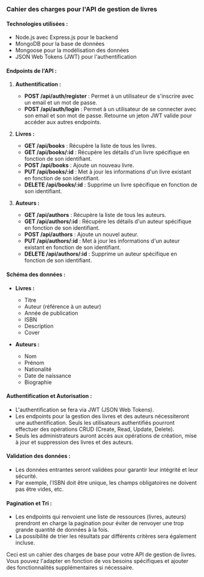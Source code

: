 

### Cahier des charges pour l'API de gestion de livres

#### Technologies utilisées :
- Node.js avec Express.js pour le backend
- MongoDB pour la base de données
- Mongoose pour la modélisation des données
- JSON Web Tokens (JWT) pour l'authentification

#### Endpoints de l'API :

1. **Authentification :**
   - **POST /api/auth/register** : Permet à un utilisateur de s'inscrire avec un email et un mot de passe.
   - **POST /api/auth/login** : Permet à un utilisateur de se connecter avec son email et son mot de passe. Retourne un jeton JWT valide pour accéder aux autres endpoints.

2. **Livres :**
   - **GET /api/books** : Récupère la liste de tous les livres.
   - **GET /api/books/:id** : Récupère les détails d'un livre spécifique en fonction de son identifiant.
   - **POST /api/books** : Ajoute un nouveau livre.
   - **PUT /api/books/:id** : Met à jour les informations d'un livre existant en fonction de son identifiant.
   - **DELETE /api/books/:id** : Supprime un livre spécifique en fonction de son identifiant.

3. **Auteurs :**
   - **GET /api/authors** : Récupère la liste de tous les auteurs.
   - **GET /api/authors/:id** : Récupère les détails d'un auteur spécifique en fonction de son identifiant.
   - **POST /api/authors** : Ajoute un nouvel auteur.
   - **PUT /api/authors/:id** : Met à jour les informations d'un auteur existant en fonction de son identifiant.
   - **DELETE /api/authors/:id** : Supprime un auteur spécifique en fonction de son identifiant.

#### Schéma des données :

- **Livres :**
  - Titre
  - Auteur (référence à un auteur)
  - Année de publication
  - ISBN
  - Description
  - Cover

- **Auteurs :**
  - Nom
  - Prénom
  - Nationalité
  - Date de naissance
  - Biographie

#### Authentification et Autorisation :

- L'authentification se fera via JWT (JSON Web Tokens).
- Les endpoints pour la gestion des livres et des auteurs nécessiteront une authentification. Seuls les utilisateurs authentifiés pourront effectuer des opérations CRUD (Create, Read, Update, Delete).
- Seuls les administrateurs auront accès aux opérations de création, mise à jour et suppression des livres et des auteurs.

#### Validation des données :

- Les données entrantes seront validées pour garantir leur intégrité et leur sécurité.
- Par exemple, l'ISBN doit être unique, les champs obligatoires ne doivent pas être vides, etc.

#### Pagination et Tri :

- Les endpoints qui renvoient une liste de ressources (livres, auteurs) prendront en charge la pagination pour éviter de renvoyer une trop grande quantité de données à la fois.
- La possibilité de trier les résultats par différents critères sera également incluse.

Ceci est un cahier des charges de base pour votre API de gestion de livres. Vous pouvez l'adapter en fonction de vos besoins spécifiques et ajouter des fonctionnalités supplémentaires si nécessaire.